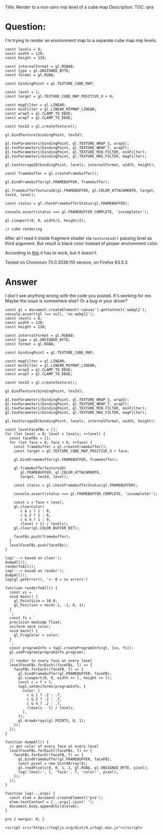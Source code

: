 Title: Render to a non-zero mip level of a cube map
Description:
TOC: qna

# Question:

I'm trying to render an environment map to a separate cube map mip levels.



    const levels = 8;
    const width = 128;
    const height = 128;

    const internalFormat = gl.RGBA8;
    const type = gl.UNSIGNED_BYTE;
    const format = gl.RGBA;
    
    const bindingPoint = gl.TEXTURE_CUBE_MAP;
    
    const level = 1;
    const target = gl.TEXTURE_CUBE_MAP_POSITIVE_X + 0;
    
    const magFilter = gl.LINEAR;
    const minFilter = gl.LINEAR_MIPMAP_LINEAR;
    const wrapS = gl.CLAMP_TO_EDGE;
    const wrapT = gl.CLAMP_TO_EDGE;
    
    const texId = gl.createTexture();
    
    gl.bindTexture(bindingPoint, texId);
    
    gl.texParameteri(bindingPoint, gl.TEXTURE_WRAP_S, wrapS);
    gl.texParameteri(bindingPoint, gl.TEXTURE_WRAP_T, wrapT);
    gl.texParameteri(bindingPoint, gl.TEXTURE_MIN_FILTER, minFilter);
    gl.texParameteri(bindingPoint, gl.TEXTURE_MAG_FILTER, magFilter);
    
    gl.texStorage2D(bindingPoint, levels, internalFormat, width, height);
    
    const framebuffer = gl.createFramebuffer();
    
    gl.bindFramebuffer(gl.FRAMEBUFFER, framebuffer);
    
    gl.framebufferTexture2D(gl.FRAMEBUFFER, gl.COLOR_ATTACHMENT0, target, texId, level);
    
    const status = gl.checkFramebufferStatus(gl.FRAMEBUFFER);
    
    console.assert(status === gl.FRAMEBUFFER_COMPLETE, 'incomplete!');
    
    gl.viewport(0, 0, width/2, height/2);
    
    // cube rendering

After all I read it inside fragment shader via `textureLod()` passing level as third argument. But result is black color instead of proper environment color.

According to [this][1] it has to work, but it doesn't.

Tested on Chromium 70.0.3538.110 version, on Firefox 63.0.3.

  [1]: https://www.khronos.org/registry/webgl/sdk/tests/conformance2/renderbuffers/framebuffer-test.html?webglVersion=2&quiet=0

# Answer

I don't see anything wrong with the code you posted. It's working for me. Maybe the issue is somewhere else? Or a bug in your driver? 

<!-- begin snippet: js hide: false console: true babel: false -->

<!-- language: lang-js -->

    const gl = document.createElement('canvas').getContext('webgl2');
    console.assert(gl !== null, 'no webgl2');
    const levels = 8;
    const width = 128;
    const height = 128;

    const internalFormat = gl.RGBA8;
    const type = gl.UNSIGNED_BYTE;
    const format = gl.RGBA;

    const bindingPoint = gl.TEXTURE_CUBE_MAP;

    const magFilter = gl.LINEAR;
    const minFilter = gl.LINEAR_MIPMAP_LINEAR;
    const wrapS = gl.CLAMP_TO_EDGE;
    const wrapT = gl.CLAMP_TO_EDGE;

    const texId = gl.createTexture();

    gl.bindTexture(bindingPoint, texId);

    gl.texParameteri(bindingPoint, gl.TEXTURE_WRAP_S, wrapS);
    gl.texParameteri(bindingPoint, gl.TEXTURE_WRAP_T, wrapT);
    gl.texParameteri(bindingPoint, gl.TEXTURE_MIN_FILTER, minFilter);
    gl.texParameteri(bindingPoint, gl.TEXTURE_MAG_FILTER, magFilter);

    gl.texStorage2D(bindingPoint, levels, internalFormat, width, height);

    const levelFaceFBs = [];
    for (let level = 0; level < levels; ++level) {
      const faceFBs = [];
      for (let face = 0; face < 6; ++face) {
        const framebuffer = gl.createFramebuffer();
        const target = gl.TEXTURE_CUBE_MAP_POSITIVE_X + face;

        gl.bindFramebuffer(gl.FRAMEBUFFER, framebuffer);

        gl.framebufferTexture2D(
           gl.FRAMEBUFFER, gl.COLOR_ATTACHMENT0, 
           target, texId, level);

        const status = gl.checkFramebufferStatus(gl.FRAMEBUFFER);

        console.assert(status === gl.FRAMEBUFFER_COMPLETE, 'incomplete!');
        
        const c = face + level;
        gl.clearColor(
           c & 1 ? 1 : 0,
           c & 2 ? 1 : 0,
           c & 4 ? 1 : 0,
           (level + 1) / levels);
        gl.clear(gl.COLOR_BUFFER_BIT);
        
        faceFBs.push(framebuffer);
      }
      levelFaceFBs.push(faceFBs);
    }

    log('--> based on clear');
    dumpAll();
    renderToAll();
    log('--> based on render');
    dumpAll();
    log(gl.getError(), '<- 0 = no errors')

    function renderToAll() {
      const vs = `
      void main() {
        gl_PointSize = 10.0;
        gl_Position = vec4(-1, -1, 0, 1);
      }
      `;
      const fs = `
      precision mediump float;
      uniform vec4 color;
      void main() {
        gl_FragColor = color;
      }
      `;
      const programInfo = twgl.createProgramInfo(gl, [vs, fs]);
      gl.useProgram(programInfo.program);

      // render to every face at every level
      levelFaceFBs.forEach((faceFBs, l) => {
        faceFBs.forEach((faceFB, f) => {
          gl.bindFramebuffer(gl.FRAMEBUFFER, faceFB);
          gl.viewport(0, 0, width >> l, height >> l);
          const c = f + l;
          twgl.setUniforms(programInfo, {
            color: [
              c & 1 ? .2 : .7,
              c & 2 ? .2 : .7,
              c & 4 ? .2 : .7,
              (levels - l) / levels,
            ],
          });
          gl.drawArrays(gl.POINTS, 0, 1);
        });
      });
    }

    function dumpAll() {
      // get color of every face at every level
      levelFaceFBs.forEach((faceFBs, l) => {
        faceFBs.forEach((faceFB, f) => {
          gl.bindFramebuffer(gl.FRAMEBUFFER, faceFB);
          const pixel = new Uint8Array(4);
          gl.readPixels(0, 0, 1, 1, gl.RGBA, gl.UNSIGNED_BYTE, pixel);
          log('level:', l, 'face:', f, 'color:', pixel);
        });
      });
    }

    function log(...args) {
      const elem = document.createElement('pre');
      elem.textContent = [...args].join(' ');
      document.body.appendChild(elem);
    }

<!-- language: lang-css -->

    pre { margin: 0; }

<!-- language: lang-html -->

    <script src="https://twgljs.org/dist/4.x/twgl.min.js"></script>

<!-- end snippet -->



